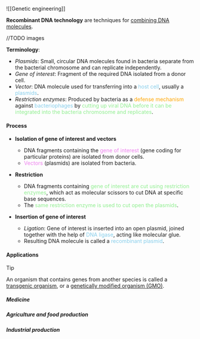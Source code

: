 ![[Genetic engineering]]

**Recombinant DNA technology** are techniques for <u>combining DNA molecules</u>. 

//TODO images

**Terminology**:
- *Plasmids*: Small, circular DNA molecules found in bacteria separate from the bacterial chromosome and can replicate independently.
- *Gene of interest*: Fragment of the required DNA isolated from a donor cell.
- *Vector*: DNA molecule used for transferring into a <span style="color: skyblue">host cell</span>, usually a <span style="color: skyblue">plasmids</span>.
- *Restriction enzymes*: Produced by bacteria as a <span style="color: orange">defense mechanism</span> against <span style="color: skyblue">bacteriophages</span> by <span style="color: lightgreen">cutting up viral DNA before it can be integrated into the bacteria chromosome and replicates</span>.

#### Process
- **Isolation of gene of interest and vectors**
	- DNA fragments containing the <span style="color: violet">gene of interest</span> (gene coding for particular proteins) are isolated from donor cells.
	- <span style="color: violet">Vectors</span> (plasmids) are isolated from bacteria.

- **Restriction**
	- DNA fragments containing <span style="color: lightgreen">gene of interest are cut using restriction enzymes</span>, which act as molecular scissors to cut DNA at specific base sequences.
	- The <span style="color: lightgreen">same restriction enzyme is used to cut open the plasmids</span>.

- **Insertion of gene of interest**
	- *Ligation*: Gene of interest is inserted into an open plasmid, joined together with the help of <span style="color: skyblue">DNA ligase</span>, acting like molecular glue.
	- Resulting DNA molecule is called a <span style="color: skyblue">recombinant plasmid</span>.

#### Applications
> [!tip]
> An organism that contains genes from another species is called a <u>transgenic organism</u>, or a <u>genetically modified organism (GMO)</u>.

##### Medicine

##### Agriculture and food production

##### Industrial production

